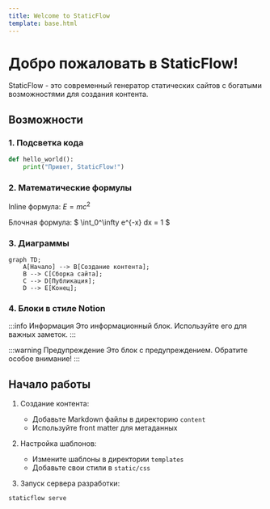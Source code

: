 ```yaml
---
title: Welcome to StaticFlow
template: base.html
---
```

# Добро пожаловать в StaticFlow!

StaticFlow - это современный генератор статических сайтов с богатыми 
возможностями для создания контента.

## Возможности

### 1. Подсветка кода

```python
def hello_world():
    print("Привет, StaticFlow!")
```

### 2. Математические формулы

Inline формула: $E = mc^2$

Блочная формула:
$
\\int_0^\\infty e^{-x} dx = 1
$

### 3. Диаграммы

```mermaid
graph TD;
    A[Начало] --> B[Создание контента];
    B --> C[Сборка сайта];
    C --> D[Публикация];
    D --> E[Конец];
```

### 4. Блоки в стиле Notion

:::info Информация
Это информационный блок. Используйте его для важных заметок.
:::

:::warning Предупреждение
Это блок с предупреждением. Обратите особое внимание!
:::

## Начало работы

1. Создание контента:
   - Добавьте Markdown файлы в директорию `content`
   - Используйте front matter для метаданных

2. Настройка шаблонов:
   - Измените шаблоны в директории `templates`
   - Добавьте свои стили в `static/css`

3. Запуск сервера разработки:
```bash
staticflow serve
``` 